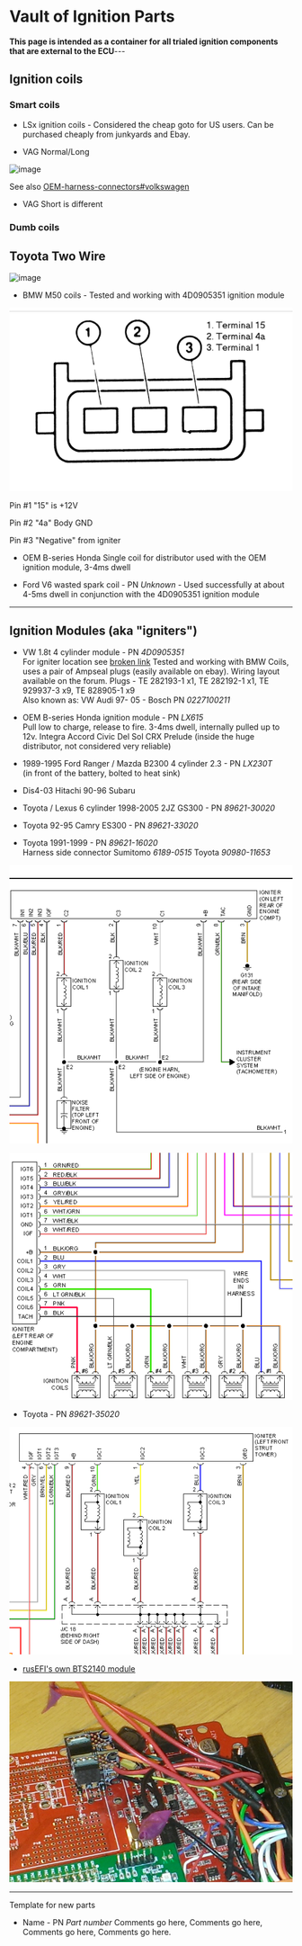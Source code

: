 # Vault of Ignition Parts

**This page is intended as a container for all trialed ignition components that are external to the ECU**---

## Ignition coils

### Smart coils

* LSx ignition coils - Considered the cheap goto for US users. Can be purchased cheaply from junkyards and Ebay.

* VAG Normal/Long

![image](https://user-images.githubusercontent.com/48498823/225203719-d92edd9a-fe02-4af6-ba76-acded2d7b1b9.png)

See also [OEM-harness-connectors#volkswagen](OEM-harness-connectors#volkswagen)

* VAG Short is different

### Dumb coils

## Toyota Two Wire

![image](https://github.com/rusefi/rusefi/assets/48498823/301a4ebf-6319-4cbc-8242-c2fe8d9fa005)

* BMW M50 coils - Tested and working with 4D0905351 ignition module

![x](OEM-Docs/Bmw/bmw_dumb_coil.png)

Pin #1 "15" is +12V

Pin #2 "4a" Body GND

Pin #3 "Negative" from igniter

* OEM B-series Honda Single coil for distributor used with the OEM ignition module, 3-4ms dwell

* Ford V6 wasted spark coil - PN _Unknown_ - Used successfully at about 4-5ms dwell in conjunction with the 4D0905351 ignition module  

---

## Ignition Modules (aka "igniters")

* VW 1.8t 4 cylinder module - PN _4D0905351_  
For igniter location see [broken link](https://www.youtube.com/watch?v=X-iyKYUeGvc)
Tested and working with BMW Coils, uses a pair of Ampseal plugs (easily available on ebay). Wiring layout available on the forum.
Plugs - TE 282193-1 x1, TE 282192-1 x1, TE 929937-3 x9, TE 828905-1 x9  
Also known as: VW Audi 97- 05 - Bosch PN _0227100211_  

* OEM B-series Honda ignition module - PN _LX615_  
Pull low to charge, release to fire. 3-4ms dwell, internally pulled up to 12v. Integra Accord Civic Del Sol CRX Prelude (inside the huge distributor, not considered very reliable)

* 1989-1995 Ford Ranger / Mazda B2300 4 cylinder 2.3 - PN _LX230T_  
(in front of the battery, bolted to heat sink)

* Dis4-03 Hitachi 90-96 Subaru

* Toyota / Lexus 6 cylinder 1998-2005 2JZ GS300 - PN _89621-30020_  

* Toyota 92-95 Camry ES300 - PN _89621-33020_  

* Toyota 1991-1999 - PN _89621-16020_  
Harness side connector Sumitomo _6189-0515_ Toyota _90980-11653_

![x](OEM-Docs/Toyota/GS300_2001_igniter.png)

![x](OEM-Docs/Toyota/1995_Camry_Igniter.png)

* Toyota - PN _89621-35020_

![x](OEM-Docs/Toyota/1999_Camry_Igniter.png)

* [rusEFI's own BTS2140 module](http://rusefi.com/forum/viewtopic.php?f=4&t=286)

![BTS2140 module](Images/BTS2140_breakout.jpg)

---

Template for new parts

* Name - PN _Part number_
Comments go here, Comments go here, Comments go here, Comments go here.

